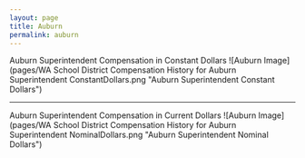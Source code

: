 ```yaml
---
layout: page
title: Auburn
permalink: auburn
---
```



Auburn Superintendent Compensation in Constant Dollars
![Auburn Image](pages/WA School District Compensation History for Auburn Superintendent ConstantDollars.png "Auburn Superintendent Constant Dollars")
___

Auburn Superintendent Compensation in Current Dollars
![Auburn Image](pages/WA School District Compensation History for Auburn Superintendent NominalDollars.png "Auburn Superintendent Nominal Dollars")